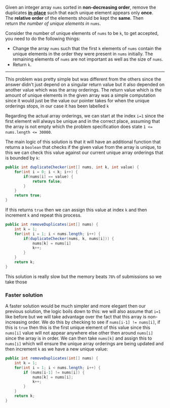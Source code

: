 Given an integer array `nums` sorted in **non-decreasing order**, remove the duplicates [**in-place**](https://en.wikipedia.org/wiki/In-place_algorithm "https://en.wikipedia.org/wiki/In-place_algorithm") such that each unique element appears only **once**. The **relative order** of the elements should be kept the **same**. Then return _the number of unique elements in_ `nums`.

Consider the number of unique elements of `nums` to be `k`, to get accepted, you need to do the following things:

- Change the array `nums` such that the first `k` elements of `nums` contain the unique elements in the order they were present in `nums` initially. The remaining elements of `nums` are not important as well as the size of `nums`.
- Return `k`.
***
This problem was pretty simple but was different from the others since the answer didn't just depend on a singular return value but it also depended on another value which was the array orderings. The return value which is the amount of unique elements in the given array was a simple computation since it would just be the value our pointer takes for when the unique orderings stops, in our case it has been labelled `k`

Regarding the actual array orderings, we can start at the index `i=1` since the first element will always be unique and in the correct place, assuming that the array is not empty which the problem specification does state `1 <= nums.length <= 30000`. 

The main logic of this solution is that it will have an additional function that returns a `boolean` that checks if the given value from the array is unique, to this we can check this value against our current unique array orderings that is bounded by `k`:
```java
public int duplicateChecker(int[] nums, int k, int value) {
	for(int i = 0; i < k; i++) {
		if(nums[i] == value) {
			return false;
		}
	}
	return true;
}
```

If this returns `true` then we can assign this value at index `k` and then increment `k` and repeat this process.
```java
public int removeDuplicates(int[] nums) {
	int k = 1;
	for(int i = 1; i < nums.length; i++) {
		if(duplicateChecker(nums, k, nums[i])) {
			nums[k] = nums[i]
			k++;
		}
	}
	return k;
}
```
This solution is really slow but the memory beats `78%` of submissions so we take those
### Faster solution
A faster solution would be much simpler and more elegant then our previous solution, the logic boils down to this: we will also assume that `i=1` like before but we will take advantage over the fact that this array is non-increasing order. We do this by checking to see if `nums[i-1] != nums[i]`, if this is `true` then this is the first unique element of this value since this `nums[i]` value will not appear anywhere else other then around `nums[i]` since the array is in order. We can then take `nums[k]` and assign this to `nums[i]` which will ensure the unique array orderings are being updated and then increment `k` as we have a new unique value:

```java
public int removeDuplicates(int[] nums) {
	int k = 1;
	for(int i = 1; i < nums.length; i++) {
		if (nums[i-1] != nums[i]) {
			nums[k] = nums[i];
			k++;
		}
	}
	return k;
}
```
